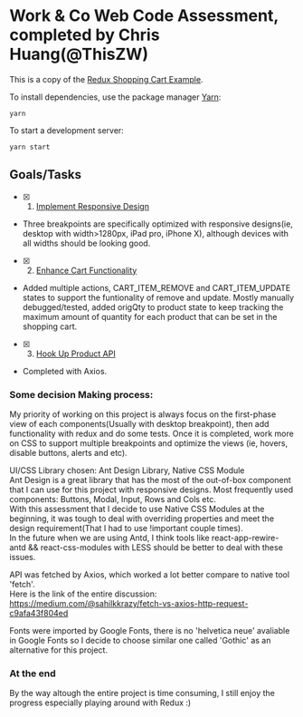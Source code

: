 # Work & Co Web Code Assessment, completed by Chris Huang(@ThisZW)

This is a copy of the [Redux Shopping Cart Example](https://github.com/reactjs/redux/tree/master/examples/shopping-cart).

To install dependencies, use the package manager [Yarn](https://yarnpkg.com/en/):

```
yarn
```

To start a development server:

```
yarn start
```

## Goals/Tasks

- [X] 1. [Implement Responsive Design](/tasks/01-responsive-design.md)
- Three breakpoints are specifically optimized with responsive designs(ie, desktop with width>1280px, iPad pro, iPhone X), although devices with all widths should be looking good.
- [X] 2. [Enhance Cart Functionality](/tasks/02-cart-enhancements.md)
- Added multiple actions, CART_ITEM_REMOVE and CART_ITEM_UPDATE states to support the funtionality of remove and update. Mostly manually debugged/tested, added origQty to product state to keep tracking the maximum amount of quantity for each product that can be set in the shopping cart. 
- [X] 3. [Hook Up Product API](/tasks/03-product-api.md)
- Completed with Axios.

### Some decision Making process:

My priority of working on this project is always focus on the first-phase view of each components(Usually with desktop breakpoint), then add functionality with redux and do some tests. Once it is completed, work more on CSS to support multiple breakpoints and optimize the views (ie, hovers, disable buttons, alerts and etc).  

UI/CSS Library chosen: Ant Design Library, Native CSS Module  
Ant Design is a great library that has the most of the out-of-box component that I can use for this project with responsive designs. 
Most frequently used components: Buttons, Modal, Input, Rows and Cols etc.  
With this assessment that I decide to use Native CSS Modules at the beginning, it was tough to deal with overriding properties and meet the design requirement(That I had to use !important couple times).   
In the future when we are using Antd, I think tools like react-app-rewire-antd && react-css-modules with LESS should be better to deal with these issues.  

API was fetched by Axios, which worked a lot better compare to native tool 'fetch'.   
Here is the link of the entire discussion: https://medium.com/@sahilkkrazy/fetch-vs-axios-http-request-c9afa43f804ed

Fonts were imported by Google Fonts, there is no 'helvetica neue' avaliable in Google Fonts so I decide to choose similar one called 'Gothic' as an alternative for this project.  

### At the end
By the way altough the entire project is time consuming, I still enjoy the progress especially playing around with Redux :)

